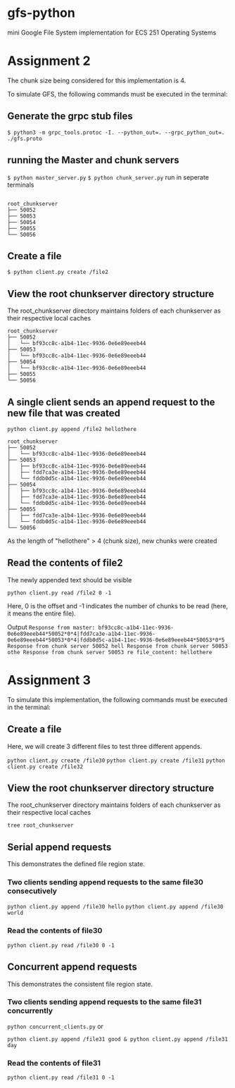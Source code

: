 # gfs-python
mini Google File System implementation for ECS 251 Operating Systems

# Assignment 2

The chunk size being considered for this implementation is 4.

To simulate GFS, the following commands must be executed in the terminal:

## Generate the grpc stub files

```$ python3 -m grpc_tools.protoc -I. --python_out=. --grpc_python_out=. ./gfs.proto```

## running the Master and chunk servers
``` $ python master_server.py ```
``` $ python chunk_server.py ```
run in seperate terminals
 ``` $ tree root_chunkserver
 
 root_chunkserver
├── 50052
├── 50053
├── 50054
├── 50055
└── 50056

```

## Create a file

```$ python client.py create /file2```

## View the root chunkserver directory structure
The root_chunkserver directory maintains folders of each chunkserver as their respective local caches

```tree root_chunkserver
root_chunkserver
├── 50052
│   └── bf93cc8c-a1b4-11ec-9936-0e6e89eeeb44
├── 50053
│   └── bf93cc8c-a1b4-11ec-9936-0e6e89eeeb44
├── 50054
│   └── bf93cc8c-a1b4-11ec-9936-0e6e89eeeb44
├── 50055
└── 50056
```

## A single client sends an append request to the new file that was created

```python client.py append /file2 hellothere```

```
root_chunkserver
├── 50052
│   └── bf93cc8c-a1b4-11ec-9936-0e6e89eeeb44
├── 50053
│   ├── bf93cc8c-a1b4-11ec-9936-0e6e89eeeb44
│   ├── fdd7ca3e-a1b4-11ec-9936-0e6e89eeeb44
│   └── fddb0d5c-a1b4-11ec-9936-0e6e89eeeb44
├── 50054
│   ├── bf93cc8c-a1b4-11ec-9936-0e6e89eeeb44
│   ├── fdd7ca3e-a1b4-11ec-9936-0e6e89eeeb44
│   └── fddb0d5c-a1b4-11ec-9936-0e6e89eeeb44
├── 50055
│   ├── fdd7ca3e-a1b4-11ec-9936-0e6e89eeeb44
│   └── fddb0d5c-a1b4-11ec-9936-0e6e89eeeb44
└── 50056

```
As the length of "hellothere" > 4 (chunk size), new chunks were created

## Read the contents of file2
The newly appended text should be visible

```python client.py read /file2 0 -1```

Here, 0 is the offset and -1 indicates the number of chunks to be read (here, it means the entire file).

Output ```Response from master: bf93cc8c-a1b4-11ec-9936-0e6e89eeeb44*50052*0*4|fdd7ca3e-a1b4-11ec-9936-0e6e89eeeb44*50053*0*4|fddb0d5c-a1b4-11ec-9936-0e6e89eeeb44*50053*0*5
Response from chunk server 50052 hell
Response from chunk server 50053 othe
Response from chunk server 50053 re
file_content: hellothere```



# Assignment 3

To simulate this implementation, the following commands must be executed in the terminal:

## Create a file
Here, we will create 3 different files to test three different appends.

```python client.py create /file30```
```python client.py create /file31```
```python client.py create /file32```

## View the root chunkserver directory structure
The root_chunkserver directory maintains folders of each chunkserver as their respective local caches

```tree root_chunkserver```

## Serial append requests
This demonstrates the defined file region state.

### Two clients sending append requests to the same file30 consecutively

```python client.py append /file30 hello```
```python client.py append /file30 world```

### Read the contents of file30

```python client.py read /file30 0 -1```

## Concurrent append requests
This demonstrates the consistent file region state.

### Two clients sending append requests to the same file31 concurrently

```python concurrent_clients.py```
or

```python client.py append /file31 good & python client.py append /file31 day```


### Read the contents of file31

```python client.py read /file31 0 -1```




